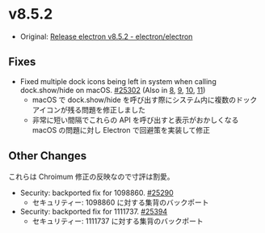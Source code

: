 # v8.5.2

- Original: [Release electron v8.5.2 - electron/electron](https://github.com/electron/electron/releases/tag/v8.5.2)

## Fixes

- Fixed multiple dock icons being left in system when calling dock.show/hide on macOS. [#25302](https://github.com/electron/electron/pull/25302) (Also in [8](https://github.com/electron/electron/pull/25302), [9](https://github.com/electron/electron/pull/25301), [10](https://github.com/electron/electron/pull/25299), [11](https://github.com/electron/electron/pull/25300))
  - macOS で dock.show/hide を呼び出す際にシステム内に複数のドック アイコンが残る問題を修正しました
  - 非常に短い間隔でこれらの API を呼び出すと表示がおかしくなる macOS の問題に対し Electron で回避策を実装して修正

## Other Changes

これらは Chroimum 修正の反映なので寸評は割愛。

- Security: backported fix for 1098860. [#25290](https://github.com/electron/electron/pull/25290)
  - セキュリティー: 1098860 に対する集背のバックポート
- Security: backported fix for 1111737. [#25394](https://github.com/electron/electron/pull/25394)
  - セキュリティー: 1111737 に対する集背のバックポート

